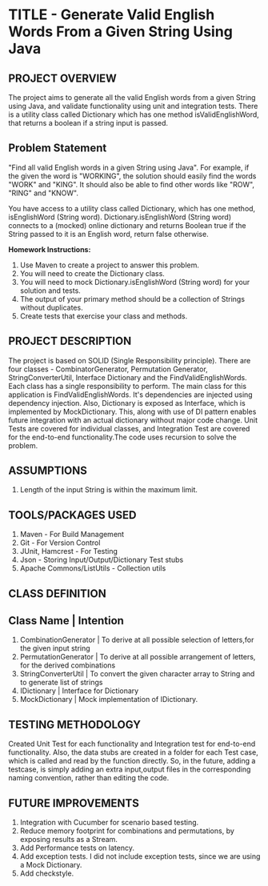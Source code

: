 # TITLE - Generate Valid English Words From a Given String Using Java

## PROJECT OVERVIEW 
The project aims to generate all the valid English words from a given String using Java, and validate functionality using unit and integration tests.
There is a utility class called Dictionary which has one method isValidEnglishWord, that returns a boolean if a string input is passed. 

## Problem Statement
"Find all valid English words in a given String using Java". For example, if the given the word is "WORKING", the solution should easily find the words "WORK" and "KING".  It should also be able to find other words like "ROW", "RING" and "KNOW". 

You have access to a utility class called Dictionary, which has one method, isEnglishWord (String word).  Dictionary.isEnglishWord (String word) connects to a (mocked) online dictionary and returns Boolean true if the String passed to it is an English word, return false otherwise.

**Homework Instructions:**
1. Use Maven to create a project to answer this problem.
1. You will need to create the Dictionary class.
1. You will need to mock Dictionary.isEnglishWord (String word) for your solution and tests.
1. The output of your primary method should be a collection of Strings without duplicates.
1. Create tests that exercise your class and methods.

## PROJECT DESCRIPTION
The project is based on SOLID (Single Responsibility principle). There are four classes - CombinatorGenerator, Permutation Generator, StringConverterUtil,
Interface Dictionary and the FindValidEnglishWords. Each class has a single responsibility to perform. The main class for this application is FindValidEnglishWords. 
It's dependencies are injected using dependency injection. Also, Dictionary is exposed as Interface, which is implemented by MockDictionary. This, along with use of DI pattern enables future integration with an actual dictionary without major code change. 
Unit Tests are covered for individual classes, and Integration Test are covered for the end-to-end functionality.The code uses recursion to solve the problem.

## ASSUMPTIONS
1. Length of the input String is within the maximum limit.


## TOOLS/PACKAGES USED
1. Maven - For Build Management
2. Git - For Version Control
3. JUnit, Hamcrest - For Testing
4. Json - Storing Input/Output/Dictionary Test stubs
5. Apache Commons/ListUtils - Collection utils

## CLASS DEFINITION
Class Name                        |      Intention
-----------------------------------------------------------------------------------------------------------------
1. CombinationGenerator           | To derive at all possible selection of letters,for the given input string 
2. PermutationGenerator           | To derive at all possible arrangement of letters, for the derived combinations
3. StringConverterUtil            | To convert the given character array to String and to generate list of strings
4. IDictionary                    | Interface for Dictionary
5. MockDictionary                 | Mock implementation of IDictionary. 

## TESTING METHODOLOGY
Created Unit Test for each functionality and Integration test for end-to-end functionality. Also, the data stubs are created in a folder for each Test case, which is called and read by the function directly. So, in the future, adding a testcase, is simply adding an extra input,output files in the corresponding naming convention, rather than editing the code.

## FUTURE IMPROVEMENTS
1. Integration with Cucumber for scenario based testing.
2. Reduce memory footprint for combinations and permutations, by exposing results as a Stream.
3. Add Performance tests on latency.
4. Add exception tests. I did not include exception tests, since we are using a Mock Dictionary.
5. Add checkstyle.
     
